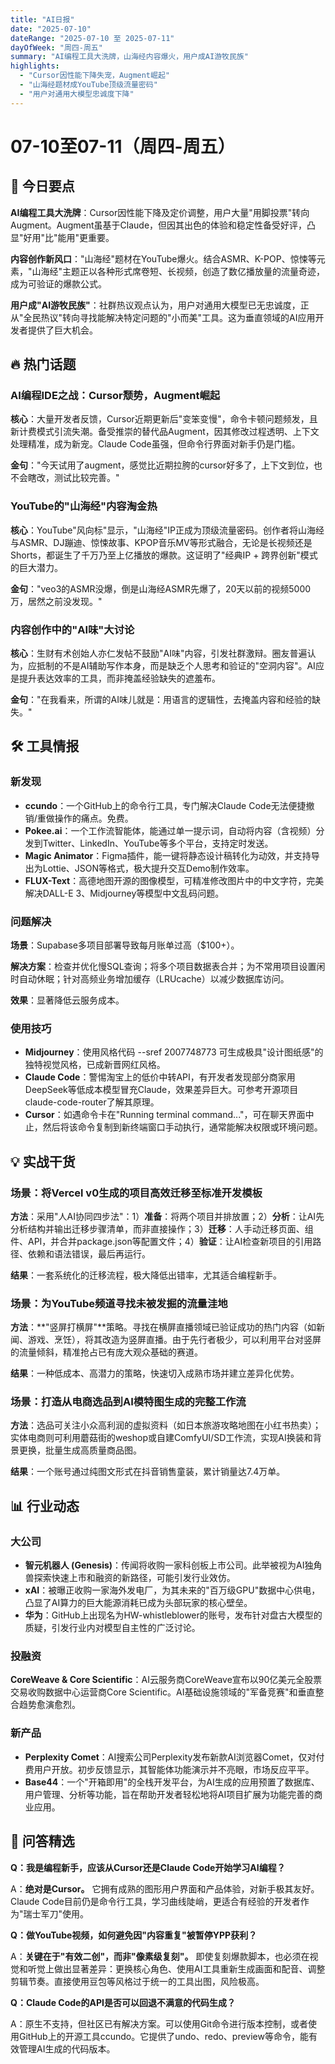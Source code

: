 ```yaml
---
title: "AI日报"
date: "2025-07-10"
dateRange: "2025-07-10 至 2025-07-11"
dayOfWeek: "周四-周五"
summary: "AI编程工具大洗牌，山海经内容爆火，用户成AI游牧民族"
highlights:
  - "Cursor因性能下降失宠，Augment崛起"
  - "山海经题材成YouTube顶级流量密码"
  - "用户对通用大模型忠诚度下降"
---
```


# 07-10至07-11（周四-周五）

## 📌 今日要点

**AI编程工具大洗牌**：Cursor因性能下降及定价调整，用户大量"用脚投票"转向Augment。Augment虽基于Claude，但因其出色的体验和稳定性备受好评，凸显"好用"比"能用"更重要。

**内容创作新风口**："山海经"题材在YouTube爆火。结合ASMR、K-POP、惊悚等元素，"山海经"主题正以各种形式席卷短、长视频，创造了数亿播放量的流量奇迹，成为可验证的爆款公式。

**用户成"AI游牧民族"**：社群热议观点认为，用户对通用大模型已无忠诚度，正从"全民热议"转向寻找能解决特定问题的"小而美"工具。这为垂直领域的AI应用开发者提供了巨大机会。

## 🔥 热门话题

### AI编程IDE之战：Cursor颓势，Augment崛起

**核心**：大量开发者反馈，Cursor近期更新后"变笨变慢"，命令卡顿问题频发，且新计费模式引流失潮。备受推崇的替代品Augment，因其修改过程透明、上下文处理精准，成为新宠。Claude Code虽强，但命令行界面对新手仍是门槛。

**金句**："今天试用了augment，感觉比近期拉胯的cursor好多了，上下文到位，也不会瞎改，测试比较完善。"

### YouTube的"山海经"内容淘金热

**核心**：YouTube"风向标"显示，"山海经"IP正成为顶级流量密码。创作者将山海经与ASMR、DJ蹦迪、惊悚故事、KPOP音乐MV等形式融合，无论是长视频还是Shorts，都诞生了千万乃至上亿播放的爆款。这证明了"经典IP + 跨界创新"模式的巨大潜力。

**金句**："veo3的ASMR没爆，倒是山海经ASMR先爆了，20天以前的视频5000万，居然之前没发现。"

### 内容创作中的"AI味"大讨论

**核心**：生财有术创始人亦仁发帖不鼓励"AI味"内容，引发社群激辩。圈友普遍认为，应抵制的不是AI辅助写作本身，而是缺乏个人思考和验证的"空洞内容"。AI应是提升表达效率的工具，而非掩盖经验缺失的遮羞布。

**金句**："在我看来，所谓的AI味儿就是：用语言的逻辑性，去掩盖内容和经验的缺失。"

## 🛠 工具情报

### 新发现

- **ccundo**：一个GitHub上的命令行工具，专门解决Claude Code无法便捷撤销/重做操作的痛点。免费。
- **Pokee.ai**：一个工作流智能体，能通过单一提示词，自动将内容（含视频）分发到Twitter、LinkedIn、YouTube等多个平台，支持定时发送。
- **Magic Animator**：Figma插件，能一键将静态设计稿转化为动效，并支持导出为Lottie、JSON等格式，极大提升交互Demo制作效率。
- **FLUX-Text**：高德地图开源的图像模型，可精准修改图片中的中文字符，完美解决DALL-E 3、Midjourney等模型中文乱码问题。

### 问题解决

**场景**：Supabase多项目部署导致每月账单过高（$100+）。

**解决方案**：检查并优化慢SQL查询；将多个项目数据表合并；为不常用项目设置闲时自动休眠；针对高频业务增加缓存（LRUcache）以减少数据库访问。

**效果**：显著降低云服务成本。

### 使用技巧

- **Midjourney**：使用风格代码 --sref 2007748773 可生成极具"设计图纸感"的独特视觉风格，已成新晋网红风格。
- **Claude Code**：警惕淘宝上的低价中转API，有开发者发现部分商家用DeepSeek等低成本模型冒充Claude，效果差异巨大。可参考开源项目claude-code-router了解其原理。
- **Cursor**：如遇命令卡在"Running terminal command..."，可在聊天界面中止，然后将该命令复制到新终端窗口手动执行，通常能解决权限或环境问题。

## 💡 实战干货

### 场景：将Vercel v0生成的项目高效迁移至标准开发模板

**方法**：采用"人AI协同四步法"：1）**准备**：将两个项目并排放置；2）**分析**：让AI先分析结构并输出迁移步骤清单，而非直接操作；3）**迁移**：人手动迁移页面、组件、API，并合并package.json等配置文件；4）**验证**：让AI检查新项目的引用路径、依赖和语法错误，最后再运行。

**结果**：一套系统化的迁移流程，极大降低出错率，尤其适合编程新手。

### 场景：为YouTube频道寻找未被发掘的流量洼地

**方法**：**"竖屏打横屏"**策略。寻找在横屏直播领域已验证成功的热门内容（如新闻、游戏、烹饪），将其改造为竖屏直播。由于先行者极少，可以利用平台对竖屏的流量倾斜，精准抢占已有庞大观众基础的赛道。

**结果**：一种低成本、高潜力的策略，快速切入成熟市场并建立差异化优势。

### 场景：打造从电商选品到AI模特图生成的完整工作流

**方法**：选品可关注小众高利润的虚拟资料（如日本旅游攻略地图在小红书热卖）；实体电商则可利用蘑菇街的weshop或自建ComfyUI/SD工作流，实现AI换装和背景更换，批量生成高质量商品图。

**结果**：一个账号通过纯图文形式在抖音销售童装，累计销量达7.4万单。

## 📊 行业动态

### 大公司

- **智元机器人 (Genesis)**：传闻将收购一家科创板上市公司。此举被视为AI独角兽探索快速上市和融资的新路径，可能引发行业效仿。
- **xAI**：被曝正收购一家海外发电厂，为其未来的"百万级GPU"数据中心供电，凸显了AI算力的巨大能源消耗已成为头部玩家的核心壁垒。
- **华为**：GitHub上出现名为HW-whistleblower的账号，发布针对盘古大模型的质疑，引发行业内对模型自主性的广泛讨论。

### 投融资

**CoreWeave & Core Scientific**：AI云服务商CoreWeave宣布以90亿美元全股票交易收购数据中心运营商Core Scientific。AI基础设施领域的"军备竞赛"和垂直整合趋势愈演愈烈。

### 新产品

- **Perplexity Comet**：AI搜索公司Perplexity发布新款AI浏览器Comet，仅对付费用户开放。初步反馈显示，其智能体功能演示并不亮眼，市场反应平平。
- **Base44**：一个"开箱即用"的全栈开发平台，为AI生成的应用预置了数据库、用户管理、分析等功能，旨在帮助开发者轻松地将AI项目扩展为功能完善的商业应用。

## 💬 问答精选

**Q：我是编程新手，应该从Cursor还是Claude Code开始学习AI编程？**

A：**绝对是Cursor。** 它拥有成熟的图形用户界面和产品体验，对新手极其友好。Claude Code目前仍是命令行工具，学习曲线陡峭，更适合有经验的开发者作为"瑞士军刀"使用。

**Q：做YouTube视频，如何避免因"内容重复"被暂停YPP获利？**

A：**关键在于"有效二创"，而非"像素级复刻"。** 即使复刻爆款脚本，也必须在视觉和听觉上做出显著差异：更换核心角色、使用AI工具重新生成画面和配音、调整剪辑节奏。直接使用豆包等风格过于统一的工具出图，风险极高。

**Q：Claude Code的API是否可以回退不满意的代码生成？**

A：原生不支持，但社区已有解决方案。可以使用Git命令进行版本控制，或者使用GitHub上的开源工具ccundo。它提供了undo、redo、preview等命令，能有效管理AI生成的代码版本。